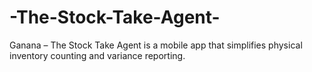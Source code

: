 # -The-Stock-Take-Agent-
Ganana – The Stock Take Agent is a mobile app that simplifies physical inventory counting and variance reporting.
